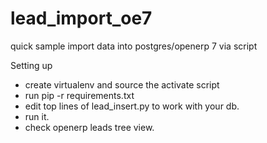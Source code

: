 # lead_import_oe7
quick sample import data into postgres/openerp 7 via script

Setting up

* create virtualenv and source the activate script
* run pip -r requirements.txt
* edit top lines of lead_insert.py to work with your db. 
* run it. 
* check openerp leads tree view. 
